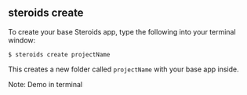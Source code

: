 ##  steroids create

To create your base Steroids app, type the following into your terminal window:
    
    $ steroids create projectName

This creates a new folder called `projectName` with your base app inside.

Note:
Demo in terminal
